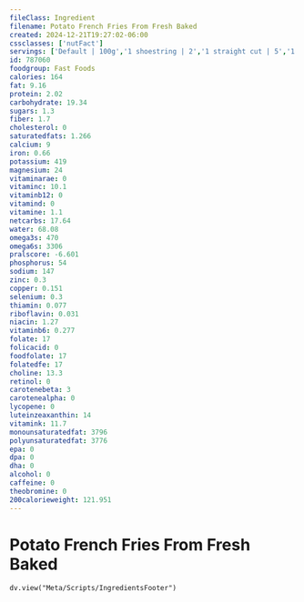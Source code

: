 ```yaml
---
fileClass: Ingredient
filename: Potato French Fries From Fresh Baked
created: 2024-12-21T19:27:02-06:00
cssclasses: ['nutFact']
servings: ['Default | 100g','1 shoestring | 2','1 straight cut | 5','1 wedge | 9','1 crinkle cut | 5','1 small, raw, yields | 50','1 medium, raw, yields | 70','1 large, raw, yields | 100','1 cup | 60','1 oz, raw, yields | 15']
id: 787060
foodgroup: Fast Foods
calories: 164
fat: 9.16
protein: 2.02
carbohydrate: 19.34
sugars: 1.3
fiber: 1.7
cholesterol: 0
saturatedfats: 1.266
calcium: 9
iron: 0.66
potassium: 419
magnesium: 24
vitaminarae: 0
vitaminc: 10.1
vitaminb12: 0
vitamind: 0
vitamine: 1.1
netcarbs: 17.64
water: 68.08
omega3s: 470
omega6s: 3306
pralscore: -6.601
phosphorus: 54
sodium: 147
zinc: 0.3
copper: 0.151
selenium: 0.3
thiamin: 0.077
riboflavin: 0.031
niacin: 1.27
vitaminb6: 0.277
folate: 17
folicacid: 0
foodfolate: 17
folatedfe: 17
choline: 13.3
retinol: 0
carotenebeta: 3
carotenealpha: 0
lycopene: 0
luteinzeaxanthin: 14
vitamink: 11.7
monounsaturatedfat: 3796
polyunsaturatedfat: 3776
epa: 0
dpa: 0
dha: 0
alcohol: 0
caffeine: 0
theobromine: 0
200calorieweight: 121.951
---
```


# Potato French Fries From Fresh Baked

```dataviewjs
dv.view("Meta/Scripts/IngredientsFooter")
```
